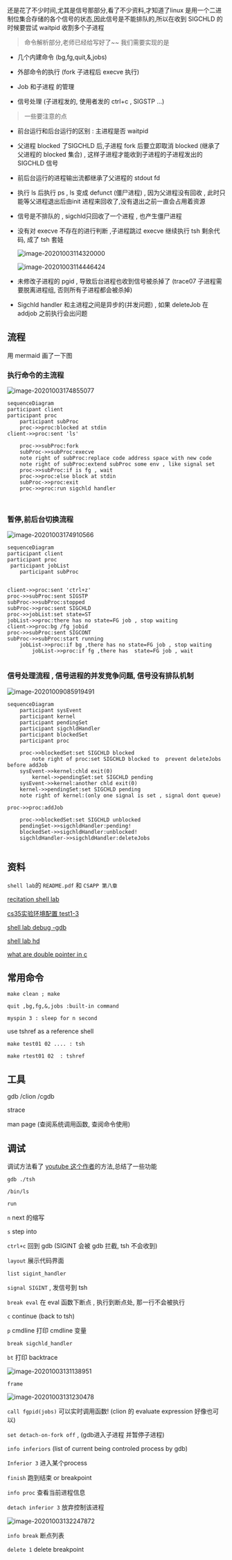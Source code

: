 

还是花了不少时间,尤其是信号那部分,看了不少资料,才知道了linux 是用一个二进制位集合存储的各个信号的状态,因此信号是不能排队的,所以在收到 SIGCHLD 的时候要尝试 waitpid 收割多个子进程

> 命令解析部分,老师已经给写好了~~ 我们需要实现的是

- 几个内建命令 (bg,fg,quit,&,jobs)

- 外部命令的执行 (fork 子进程后 execve 执行)

- Job 和子进程 的管理
- 信号处理 (子进程发的, 使用者发的 ctrl+c , SIGSTP ...)



> 一些要注意的点

- 前台运行和后台运行的区别 : 主进程是否 waitpid

- 父进程 blocked 了SIGCHLD 后,子进程 fork 后要立即取消 blocked (继承了父进程的 blocked 集合) , 这样子进程才能收到子进程的子进程发出的 SIGCHLD 信号

- 前后台运行的进程输出流都继承了父进程的 stdout fd

- 执行 ls 后执行 ps , ls 变成 defunct (僵尸进程) , 因为父进程没有回收 , 此时只能等父进程退出后由init 进程来回收了,没有退出之前一直会占用着资源

- 信号是不排队的 , sigchld只回收了一个进程 , 也产生僵尸进程

- 没有对 execve 不存在的进行判断 ,子进程跳过 execve 继续执行 tsh 剩余代码, 成了 tsh 套娃

   ![image-20201003114320000](/assets/image-20201003114320000.png)

  ![image-20201003114446424](/assets/image-20201003114446424.png)

- 未修改子进程的 pgid , 导致后台进程也收到信号被杀掉了 (trace07 子进程需要脱离进程组, 否则所有子进程都会被杀掉)

- Sigchld handler 和主进程之间是异步的(并发问题) , 如果 deleteJob 在 addjob 之前执行会出问题


## 流程

用 mermaid 画了一下图


### 执行命令的主流程 

![image-20201003174855077](/assets/image-20201003174855077.png)

```mermaid
sequenceDiagram
participant client
participant proc
    participant subProc
    proc->>proc:blocked at stdin
client->>proc:sent 'ls'

    proc->>subProc:fork
    subProc->>subProc:execve
    note right of subProc:replace code address space with new code
    note right of subProc:extend subProc some env , like signal set
    proc->>subProc:if is fg , wait
    proc->>proc:else block at stdin
    subProc->>proc:exit
    proc->>proc:run sigchld handler
    
    		 
```

### 暂停,前后台切换流程

![image-20201003174910566](/assets/image-20201003174910566.png)

```mermaid
sequenceDiagram
participant client
participant proc
 participant jobList
    participant subProc
       
    
client->>proc:sent 'ctrl+z'
proc->>subProc:sent SIGSTP 
subProc->>subProc:stopped
subProc->>proc:sent SIGCHLD
proc->>jobList:set state=ST
jobList->>proc:there has no state=FG job , stop waiting
client->>proc:bg /fg jobid
proc->>subProc:sent SIGCONT
subProc->>subProc:start running
    jobList->>proc:if bg ,there has no state=FG job , stop waiting
        jobList->>proc:if fg ,there has  state=FG job , wait
    		 
```



### 信号处理流程 , 信号进程的并发竞争问题, 信号没有排队机制

![image-20201009085919491](/assets/image-20201009085919491.png)

```mermaid
sequenceDiagram
    participant sysEvent
    participant kernel
    participant pendingSet
    participant sigchldHandler
    participant blockedSet
    participant proc
    
    proc->>blockedSet:set SIGCHLD blocked  
        note right of proc:set SIGCHLD blocked to  prevent deleteJobs before addJob
    sysEvent->>kernel:chld exit(0)
        kernel->>pendingSet:set SIGCHLD pending
    sysEvent->>kernel:another chld exit(0)
    kernel->>pendingSet:set SIGCHLD pending 
    note right of kernel:(only one signal is set , signal dont queue)

proc->>proc:addJob

    proc->>blockedSet:set SIGCHLD unblocked
    pendingSet->>sigchldHandler:pending!
    blockedSet->>sigchldHandler:unblocked!
    sigchldHandler->>sigchldHandler:deleteJobs
    
```

## 资料

`shell lab`的 `README.pdf` 和 `CSAPP 第八章`

[recitation shell lab](https://www.youtube.com/watch?v=kC8uW4bS_MM&list=PLLchAlP_W0GfYWjv6Off6lfk4xNe_l-QB&index=13&t=6s)

[cs35实验环境配置 test1-3](https://www.youtube.com/watch?v=OMhhyGUQ5BI&list=PLLchAlP_W0GfYWjv6Off6lfk4xNe_l-QB&index=10&t=4s)

[shell lab debug -gdb](https://www.youtube.com/watch?v=xAW_pNBlfnI&t=1266s)

[shell lab hd](https://www.youtube.com/watch?v=CJDKTaXLK6s&t=2400s)

[what are double pointer in c](https://www.youtube.com/watch?v=jUcqT37FdUI&list=PLLchAlP_W0GfYWjv6Off6lfk4xNe_l-QB&index=42&t=460s) 



## 常用命令

`make clean ; make`

`quit ,bg,fg,&,jobs :built-in command`

`myspin 3 : sleep for n second`

use tshref as a reference shell 

`make test01 02 .... : tsh`

`make rtest01 02  : tshref`

## 工具

gdb /clion /cgdb

strace

man page (查阅系统调用函数, 查阅命令使用)


## 调试

调试方法看了 [youtube 这个作者](https://www.youtube.com/watch?v=xAW_pNBlfnI&t=1266s)的方法,总结了一些功能

`gdb ./tsh`  

`/bin/ls`

`run`

`n`  next 的缩写

`s`  step into

`ctrl+c` 回到 gdb (SIGINT 会被 gdb 拦截, tsh 不会收到)

`layout` 展示代码界面

`list sigint_handler`

`signal SIGINT` , 发信号到 tsh

`break eval` 在 eval 函数下断点 , 执行到断点处, 那一行不会被执行

`c`  continue (back to tsh)

`p` cmdline 打印 cmdline 变量

`break sigchld_handler`

`bt` 打印 backtrace

![image-20201003131138951](/assets/image-20201003131138951.png)

`frame`

![image-20201003131230478](/assets/image-20201003131230478.png)

`call fgpid(jobs)` 可以实时调用函数!  (clion 的 evaluate expression 好像也可以)

`set detach-on-fork off` ,  (gdb进入子进程 并暂停子进程)

`info inferiors`  (list of current being controled process by gdb)

`Inferior 3` 进入某个process

`finish` 跑到结束 or breakpoint

`info proc` 查看当前进程信息

`detach inferior 3` 放弃控制该进程

![image-20201003132247872](/assets/image-20201003132247872.png)

`info break`  断点列表

`delete 1`  delete breakpoint
